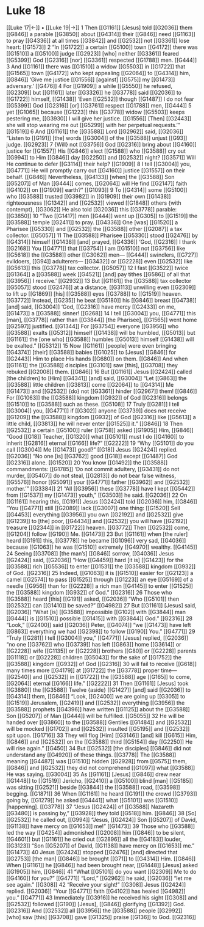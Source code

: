 # Luke 18
[[Luke 17|←]] • [[Luke 19|→]]
1 Then [[G1161]] [Jesus] told [[G2036]] them [[G846]] a parable [[G3850]] about [[G4314]] their [[G846]] need [[G1163]] to pray [[G4336]] at all times [[G3842]] and [[G2532]] not [[G3361]] lose heart: [[G1573]] 
2 “In [[G1722]] a certain [[G5100]] town [[G4172]] there was [[G1510]] a [[G5100]] judge [[G2923]] [who] neither [[G3361]] feared [[G5399]] God [[G2316]] [nor] [[G3361]] respected [[G1788]] men. [[G444]] 
3 And [[G1161]] there was [[G1510]] a widow [[G5503]] in [[G1722]] that [[G1565]] town [[G4172]] who kept appealing [[G2064]] to [[G4314]] him, [[G846]] ‘Give me justice [[G1556]] [against] [[G575]] my [[G1473]] adversary.’ [[G476]] 
4 For [[G1909]] a while [[G5550]] he refused, [[G2309]] but [[G1161]] later [[G3326]] he [[G3778]] said [[G2036]] to [[G1722]] himself, [[G1438]] ‘Even [[G2532]] though [[G1487]] I do not fear [[G5399]] God [[G2316]] [or] [[G3761]] respect [[G1788]] men, [[G444]] 
5 yet [[G1065]] because [[G1223]] this [[G3778]] widow [[G5503]] keeps pestering me, [[G3930]] I will give her justice. [[G1556]] [Then] [[G2443]] she will stop wearing me out [[G5299]] with her perpetual requests.’” [[G1519]] 
6 And [[G1161]] the [[G3588]] Lord [[G2962]] said, [[G2036]] “Listen to [[G191]] [the] words [[G3004]] of the [[G3588]] unjust [[G93]] judge. [[G2923]] 
7 {Will} not [[G3756]] God [[G2316]] bring about [[G4160]] justice for [[G1557]] His [[G846]] elect [[G1588]] who [[G3588]] cry out [[G994]] to Him [[G846]] day [[G2250]] and [[G2532]] night? [[G3571]] Will He continue to defer [[G3114]] their help? [[G1909]] 
8 I tell [[G3004]] you, [[G4771]] He will promptly carry out [[G4160]] justice [[G1557]] on their behalf. [[G846]] Nevertheless, [[G4133]] [when] the [[G3588]] Son [[G5207]] of Man [[G444]] comes, [[G2064]] will He find [[G2147]] faith [[G4102]] on [[G1909]] earth?” [[G1093]] 
9 To [[G4314]] some [[G5100]] who [[G3588]] trusted [[G3982]] in [[G1909]] their own [[G1438]] righteousness [[G1342]] and [[G2532]] viewed [[G1848]] others {with contempt}, [[G3062]] He also told [[G2036]] this [[G3778]] parable: [[G3850]] 
10 “Two [[G1417]] men [[G444]] went up [[G305]] to [[G1519]] the [[G3588]] temple [[G2411]] to pray. [[G4336]] One [was] [[G1520]] a Pharisee [[G5330]] and [[G2532]] the [[G3588]] other [[G2087]] a tax collector. [[G5057]] 
11 The [[G3588]] Pharisee [[G5330]] stood [[G2476]] by [[G4314]] himself [[G1438]] [and] prayed, [[G4336]] ‘God, [[G2316]] I thank [[G2168]] You [[G4771]] that [[G3754]] I am [[G1510]] not [[G3756]] like [[G5618]] the [[G3588]] other [[G3062]] men— [[G444]] swindlers, [[G727]] evildoers, [[G94]] adulterers— [[G3432]] or [[G2228]] even [[G2532]] like [[G5613]] this [[G3778]] tax collector. [[G5057]] 
12 I fast [[G3522]] twice [[G1364]] a [[G3588]] week [[G4521]] [and] pay tithes [[G586]] of all that [[G3956]] I receive.’ [[G2932]] 
13 But [[G1161]] the [[G3588]] tax collector [[G5057]] stood [[G2476]] at a distance, [[G3113]] unwilling even [[G2309]] to lift up [[G1869]] [his] [[G3588]] eyes [[G3788]] to [[G1519]] heaven. [[G3772]] Instead, [[G235]] he beat [[G5180]] his [[G846]] breast [[G4738]] [and] said, [[G3004]] ‘God, [[G2316]] have mercy [[G2433]] on me, [[G1473]] a [[G3588]] sinner! [[G268]] 
14 I tell [[G3004]] you, [[G4771]] this [man], [[G3778]] rather than [[G3844]] [the Pharisee], [[G1565]] went home [[G2597]] justified. [[G1344]] For [[G3754]] everyone [[G3956]] who [[G3588]] exalts [[G5312]] himself [[G1438]] will be humbled, [[G5013]] but [[G1161]] the [one who] [[G3588]] humbles [[G5013]] himself [[G1438]] will be exalted.” [[G5312]] 
15 Now [[G1161]] [people] were even bringing [[G4374]] [their] [[G3588]] babies [[G1025]] to [Jesus] [[G846]] for [[G2443]] Him to place His hands [[G680]] on them. [[G846]] And when [[G1161]] the [[G3588]] disciples [[G3101]] saw [this], [[G3708]] they rebuked [[G2008]] them. [[G846]] 
16 But [[G1161]] Jesus [[G2424]] called [the children] to [Him] [[G4341]] [and] said, [[G3004]] “Let [[G863]] the [[G3588]] little children [[G3813]] come [[G2064]] to [[G4314]] Me [[G1473]] and [[G2532]] {do} not [[G3361]] hinder [[G2967]] them! [[G846]] For [[G1063]] the [[G3588]] kingdom [[G932]] of God [[G2316]] belongs [[G1510]] to [[G3588]] such as these. [[G5108]] 
17 Truly [[G281]] I tell [[G3004]] you, [[G4771]] if [[G302]] anyone [[G3739]] does not receive [[G1209]] the [[G3588]] kingdom [[G932]] of God [[G2316]] like [[G5613]] a little child, [[G3813]] he will never enter [[G1525]] it.” [[G846]] 
18 Then [[G2532]] a certain [[G5100]] ruler [[G758]] asked [[G1905]] Him, [[G846]] “Good [[G18]] Teacher, [[G1320]] what [[G5101]] must I do [[G4160]] to inherit [[G2816]] eternal [[G166]] life?” [[G2222]] 
19 “Why [[G5101]] do you call [[G3004]] Me [[G1473]] good?” [[G18]] Jesus [[G2424]] replied. [[G2036]] “No one [is] [[G3762]] good [[G18]] except [[G1487]] God [[G2316]] alone. [[G1520]] 
20 You know [[G1492]] the [[G3588]] commandments: [[G1785]] ‘Do not commit adultery, [[G3431]] do not murder, [[G5407]] do not steal, [[G2813]] do not bear false witness, [[G5576]] honor [[G5091]] your [[G4771]] father [[G3962]] and [[G2532]] mother.’” [[G3384]] 
21 “All [[G3956]] these [[G3778]] have I kept [[G5442]] from [[G1537]] my [[G1473]] youth,” [[G3503]] he said. [[G2036]] 
22 On [[G1161]] hearing this, [[G191]] Jesus [[G2424]] told [[G2036]] him, [[G846]] “You [[G4771]] still [[G2089]] lack [[G3007]] one thing: [[G1520]] Sell [[G4453]] everything [[G3956]] you own [[G2192]] and [[G2532]] give [[G1239]] to [the] poor, [[G4434]] and [[G2532]] you will have [[G2192]] treasure [[G2344]] in [[G1722]] heaven. [[G3772]] Then [[G2532]] come, [[G1204]] follow [[G190]] Me. [[G1473]] 
23 But [[G1161]] when [the ruler] heard [[G191]] this, [[G3778]] he became [[G1096]] very sad, [[G4036]] because [[G1063]] he was [[G1510]] extremely [[G4970]] wealthy. [[G4145]] 
24 Seeing [[G3708]] [the man’s] [[G846]] sorrow, [[G4036]] Jesus [[G2424]] said, [[G2036]] “How [[G4459]] hard [it is] [[G1423]] for the [[G3588]] rich [[G5536]] to enter [[G1531]] the [[G3588]] kingdom [[G932]] of God. [[G2316]] 
25 Indeed, [[G1063]] it is [[G1510]] easier for [[G2123]] a camel [[G2574]] to pass [[G1525]] through [[G1223]] an eye [[G5169]] of a needle [[G956]] than for [[G2228]] a rich man [[G4145]] to enter [[G1525]] the [[G3588]] kingdom [[G932]] of God.” [[G2316]] 
26 Those who [[G3588]] heard [this] [[G191]] asked, [[G2036]] “Who [[G5101]] then [[G2532]] can [[G1410]] be saved?” [[G4982]] 
27 But [[G1161]] [Jesus] said, [[G2036]] “What [is] [[G3588]] impossible [[G102]] with [[G3844]] man [[G444]] is [[G1510]] possible [[G1415]] with [[G3844]] God.” [[G2316]] 
28 “Look,” [[G2400]] said [[G2036]] Peter, [[G4074]] “we [[G1473]] have left [[G863]] everything we had [[G2398]] to follow [[G190]] You.” [[G4771]] 
29 “Truly [[G281]] I tell [[G3004]] you,” [[G4771]] [Jesus] replied, [[G2036]] “no one [[G3762]] who [[G3739]] has left [[G863]] home [[G3614]] or [[G2228]] wife [[G1135]] or [[G2228]] brothers [[G80]] or [[G2228]] parents [[G1118]] or [[G2228]] children [[G5043]] for the sake of [[G1752]] the [[G3588]] kingdom [[G932]] of God [[G2316]] 
30 will fail to receive [[G618]] many times more [[G4179]] at [[G1722]] the [[G3778]] proper time— [[G2540]] and [[G2532]] in [[G1722]] the [[G3588]] age [[G165]] to come, [[G2064]] eternal [[G166]] life.” [[G2222]] 
31 Then [[G1161]] [Jesus] took [[G3880]] the [[G3588]] Twelve {aside} [[G1427]] [and] said [[G2036]] to [[G4314]] them, [[G846]] “Look, [[G2400]] we are going up [[G305]] to [[G1519]] Jerusalem, [[G2419]] and [[G2532]] everything [[G3956]] the [[G3588]] prophets [[G4396]] have written [[G1125]] about the [[G3588]] Son [[G5207]] of Man [[G444]] will be fulfilled. [[G5055]] 
32 He will be handed over [[G3860]] to the [[G3588]] Gentiles [[G1484]] and [[G2532]] will be mocked [[G1702]] and [[G2532]] insulted [[G5195]] and [[G2532]] spit upon. [[G1716]] 
33 They will flog [Him] [[G3146]] [and] kill [[G615]] Him, [[G846]] and [[G2532]] on the [[G3588]] third [[G5154]] day [[G2250]] He will rise again.” [[G450]] 
34 But [[G2532]] [the disciples] [[G846]] did not understand any [[G4920]] of these things. [[G3778]] The [[G3588]] meaning [[G4487]] was [[G1510]] hidden [[G2928]] from [[G575]] them, [[G846]] and [[G2532]] they did not comprehend [[G1097]] what [[G3588]] He was saying. [[G3004]] 
35 As [[G1161]] [Jesus] [[G846]] drew near [[G1448]] to [[G1519]] Jericho, [[G2410]] a [[G5100]] blind [man] [[G5185]] was sitting [[G2521]] beside [[G3844]] the [[G3588]] road, [[G3598]] begging. [[G1871]] 
36 When [[G1161]] he heard [[G191]] the crowd [[G3793]] going by, [[G1279]] he asked [[G4441]] what [[G5101]] was [[G1510]] [happening]. [[G3778]] 
37 “Jesus [[G2424]] of [[G3588]] Nazareth [[G3480]] is passing by,” [[G3928]] they told [[G518]] him. [[G846]] 
38 [So] [[G2532]] he called out, [[G994]] “Jesus, [[G2424]] Son [[G5207]] of David, [[G1138]] have mercy on [[G1653]] me!” [[G1473]] 
39 Those who [[G3588]] led the way [[G4254]] admonished [[G2008]] him [[G846]] to be silent, [[G4601]] but [[G1161]] he cried out [[G2896]] all the [[G4183]] louder, [[G3123]] “Son [[G5207]] of David, [[G1138]] have mercy on [[G1653]] me.” [[G1473]] 
40 Jesus [[G2424]] stopped [[G2476]] [and] directed that [[G2753]] [the man] [[G846]] be brought [[G71]] to [[G4314]] Him. [[G846]] When [[G1161]] he [[G846]] had been brought near, [[G1448]] [Jesus] asked [[G1905]] him, [[G846]] 
41 “What [[G5101]] do you want [[G2309]] Me to do [[G4160]] for you?” [[G4771]] “Lord,” [[G2962]] he said, [[G2036]] “let me see again.” [[G308]] 
42 “Receive your sight!” [[G308]] Jesus [[G2424]] replied. [[G2036]] “Your [[G4771]] faith [[G4102]] has healed [[G4982]] you.” [[G4771]] 
43 Immediately [[G3916]] he received his sight [[G308]] and [[G2532]] followed [[G190]] [Jesus], [[G846]] glorifying [[G1392]] God. [[G2316]] And [[G2532]] all [[G3956]] the [[G3588]] people [[G2992]] [who] saw [this] [[G3708]] gave [[G1325]] praise [[G136]] to God. [[G2316]] 
